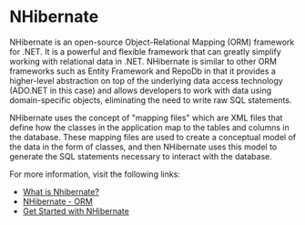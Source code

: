 # NHibernate

NHibernate is an open-source Object-Relational Mapping (ORM) framework for .NET. It is a powerful and flexible framework that can greatly simplify working with relational data in .NET. NHibernate is similar to other ORM frameworks such as Entity Framework and RepoDb in that it provides a higher-level abstraction on top of the underlying data access technology (ADO.NET in this case) and allows developers to work with data using domain-specific objects, eliminating the need to write raw SQL statements.

NHibernate uses the concept of "mapping files" which are XML files that define how the classes in the application map to the tables and columns in the database. These mapping files are used to create a conceptual model of the data in the form of classes, and then NHibernate uses this model to generate the SQL statements necessary to interact with the database.

For more information, visit the following links:

- [What is Nhibernate?](https://www.partech.nl/en/publications/2021/08/what-is-nhibernate-and-how-is-it-different-from-entity-framework)
- [NHibernate - ORM](https://www.tutorialspoint.com/nhibernate/nhibernate_orm.htm)
- [Get Started with NHibernate](https://nhibernate.info/)
